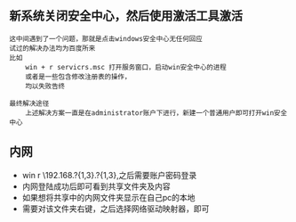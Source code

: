 ## 新系统关闭安全中心，然后使用激活工具激活
```
这中间遇到了一个问题，那就是点击windows安全中心无任何回应
试过的解决办法均为百度所来
比如
    win + r servicrs.msc 打开服务窗口，启动win安全中心的进程
    或者是一些包含修改注册表的操作，
    均以失败告终

最终解决途径
    上述解决方案一直是在administrator账户下进行，新建一个普通用户即可打开win安全中心
```

## 内网
- win r \\192.168.?{1,3}.?{1,3},之后需要账户密码登录
- 内网登陆成功后即可看到共享文件夹及内容
- 如果想将共享中的内网文件夹显示在自己pc的本地
- 需要对该文件夹右键，之后选择网络驱动映射器，即可